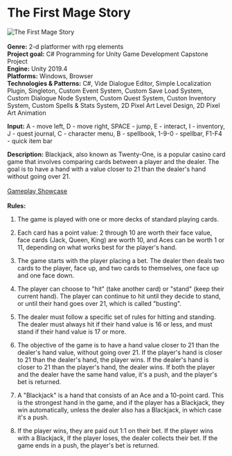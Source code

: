 # The First Mage Story
![The First Mage Story](https://github.com/Cocaine4ik/The-First-Mage-Story/assets/35273835/7bf9de06-488c-4a25-a634-137131781ce3)
<br><br>
**Genre:** 2-d platformer with rpg elements <br>
**Project goal:** C# Programming for Unity Game Development Capstone Project<br>
**Engine:** Unity 2019.4 <br>
**Platforms:** Windows, Browser <br>
**Technologies & Patterns:** C#, Vide Dialogue Editor, Simple Localization Plugin, Singleton, Custom Event System, Custom Save Load System, Custom Dialogue Node System, Custom Quest System, Custon Inventory System, Custom Spells & Stats System, 2D Pixel Art Level Design, 2D Pixel Art Animation<br>

**Input:** A - move left, D - move right, SPACE - jump, E - interact, I - inventory, J - quest journal, C - character menu, B - spellbook, 1-9-0 - spellbar, F1-F4 - quick item bar<br>

**Description:** Blackjack, also known as Twenty-One, is a popular casino card game
that involves comparing cards between a player and the dealer. The goal is to have a hand with a value
closer to 21 than the dealer's hand without going over 21. <br> <br>
[Gameplay Showcase](https://www.youtube.com/watch?v=YUcl5DImIoI)<br><br>
**Rules:** <br>

1. The game is played with one or more decks of standard playing cards.

2. Each card has a point value: 2 through 10 are worth their face value,
 face cards (Jack, Queen, King) are worth 10, and Aces can be worth 1 or 11, depending on what works best for the player's hand.

3. The game starts with the player placing a bet. The dealer then deals two cards to the player,
 face up, and two cards to themselves, one face up and one face down.

4. The player can choose to "hit" (take another card) or "stand" (keep their current hand).
 The player can continue to hit until they decide to stand, or until their hand goes over 21, which is called "busting".

5. The dealer must follow a specific set of rules for hitting and standing.
 The dealer must always hit if their hand value is 16 or less, and must stand if their hand value is 17 or more.

6. The objective of the game is to have a hand value closer to 21 than the dealer's hand value,
 without going over 21. If the player's hand is closer to 21 than the dealer's hand, the player wins.
 If the dealer's hand is closer to 21 than the player's hand, the dealer wins.
 If both the player and the dealer have the same hand value, it's a push, and the player's bet is returned.

7. A "Blackjack" is a hand that consists of an Ace and a 10-point card.
 This is the strongest hand in the game, and if the player has a Blackjack, they win automatically,
 unless the dealer also has a Blackjack, in which case it's a push.

8. If the player wins, they are paid out 1:1 on their bet. If the player wins with a Blackjack,
 If the player loses, the dealer collects their bet.
 If the game ends in a push, the player's bet is returned.<br>


